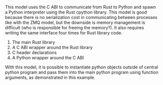 This model uses the C ABI to communicate from Rust to Python and spawn a Python
interpreter using the Rust cpython library. This model is good because there
is no serialization cost in communicating between processes like with the ZMQ
model, but the downside is memory management is difficult (who is responsible
for freeing the memory?). It also requires writing the same interface four
times for Rust library code.

1. The main Rust library
2. A C ABI wrapper around the Rust library
3. C header declarations
4. A Python wrapper around the C ABI

With this model, it is possible to instantiate python objects outside of
central python program and pass them into the main python program using
function arguments, as demonstrated in this example.
